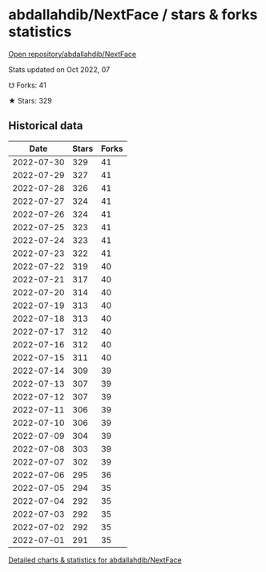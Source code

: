 # abdallahdib/NextFace / stars & forks statistics

[Open repository/abdallahdib/NextFace](https://github.com/abdallahdib/NextFace)

Stats updated on Oct 2022, 07

☋ Forks: 41

★ Stars: 329

## Historical data
| Date | Stars | Forks |
|------|-------|-------|
| 2022-07-30 | 329 | 41 | 
| 2022-07-29 | 327 | 41 | 
| 2022-07-28 | 326 | 41 | 
| 2022-07-27 | 324 | 41 | 
| 2022-07-26 | 324 | 41 | 
| 2022-07-25 | 323 | 41 | 
| 2022-07-24 | 323 | 41 | 
| 2022-07-23 | 322 | 41 | 
| 2022-07-22 | 319 | 40 | 
| 2022-07-21 | 317 | 40 | 
| 2022-07-20 | 314 | 40 | 
| 2022-07-19 | 313 | 40 | 
| 2022-07-18 | 313 | 40 | 
| 2022-07-17 | 312 | 40 | 
| 2022-07-16 | 312 | 40 | 
| 2022-07-15 | 311 | 40 | 
| 2022-07-14 | 309 | 39 | 
| 2022-07-13 | 307 | 39 | 
| 2022-07-12 | 307 | 39 | 
| 2022-07-11 | 306 | 39 | 
| 2022-07-10 | 306 | 39 | 
| 2022-07-09 | 304 | 39 | 
| 2022-07-08 | 303 | 39 | 
| 2022-07-07 | 302 | 39 | 
| 2022-07-06 | 295 | 36 | 
| 2022-07-05 | 294 | 35 | 
| 2022-07-04 | 292 | 35 | 
| 2022-07-03 | 292 | 35 | 
| 2022-07-02 | 292 | 35 | 
| 2022-07-01 | 291 | 35 | 


[Detailed charts & statistics for abdallahdib/NextFace](https://reviewgithub.com/rep/abdallahdib/NextFace)
